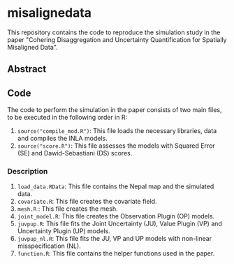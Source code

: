 # misalignedata

This repository contains the code to reproduce the simulation study in the paper "Cohering Disaggregation and Uncertainty Quantification for Spatially Misaligned Data". 

## Abstract


## Code
The code to perform the simulation in the paper consists of two main files, to be executed in the following order in R:

1. `source("compile_mod.R")`: This file loads the necessary libraries, data and compiles the INLA models.
2. `source("score.R")`: This file assesses the models with Squared Error (SE) and Dawid-Sebastiani (DS) scores.

### Description 

1. `load_data.RData`: This file contains the Nepal map and the simulated data.
2. `covariate.R`: This file creates the covariate field.
3. `mesh.R` : This file creates the mesh.
4. `joint_model.R`: This file creates the Observation Plugin (OP) models.
5. `juvpup.R`: This file fits the Joint Uncertainty (JU), Value Plugin (VP) and Uncertainty Plugin (UP) models.
6. `juvpup_nl.R`: This file fits the JU, VP and UP models with non-linear misspecification (NL).
7. `function.R`: This file contains the helper functions used in the paper.